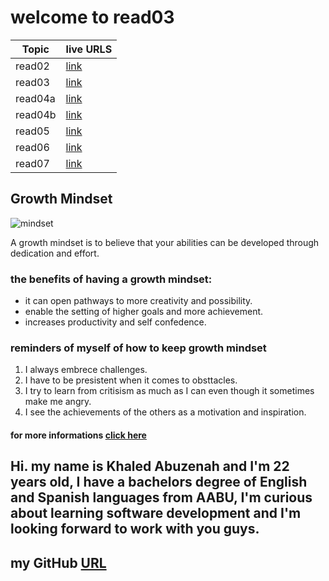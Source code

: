 # welcome to read03          



| Topic      | live URLS |
| ----------- | ----------- |
| read02      | [link](https://khaledabuzenah.github.io/Reading-notes/Read02)       |
| read03   | [link](https://khaledabuzenah.github.io/Reading-notes/Read03)        |
| read04a   | [link](https://khaledabuzenah.github.io/Reading-notes/read04a)        |
| read04b   | [link](https://khaledabuzenah.github.io/Reading-notes/read04b)        |
| read05   | [link](https://khaledabuzenah.github.io/Reading-notes/read05)        |
| read06  | [link](https://khaledabuzenah.github.io/Reading-notes/read06)        |
| read07  | [link](https://khaledabuzenah.github.io/Reading-notes/read07)        |




## Growth Mindset
![mindset](https://tofasakademi.com/wp-content/uploads/2019/06/growth-mindset3.png)

A growth mindset is to believe that your abilities can be developed through dedication and effort.

### the benefits of having a growth mindset:
*  it can open pathways to more creativity and possibility.
*  enable the setting of higher goals and more achievement.
*  increases productivity and self confedence.

### reminders of myself of how to keep growth mindset
1. I always embrece challenges.
2. I have to be presistent when it comes to obsttacles.
3. I try to learn from critisism as much as I can even though it sometimes make me angry.
4. I see the achievements of the others as a motivation and inspiration.

#### for more informations [click here](https://www.atlassian.com/blog/inside-atlassian/growth-mindset)

## Hi. my name is Khaled Abuzenah and I'm 22 years old, I have a bachelors degree of English and Spanish languages from AABU, I'm curious about learning software development and I'm looking forward to work with you guys.
## my GitHub [URL](https://github.com/khaledABUZENAH)
